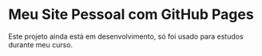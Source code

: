# Meu Site Pessoal com GitHub Pages

Este projeto ainda está em desenvolvimento, só foi usado para estudos durante meu curso.